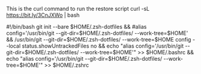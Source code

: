 
This is the curl command to run the restore script
curl -sL https://bit.ly/3CnJXWo | bash

#!/bin/bash
git init --bare $HOME/.zsh-dotfiles &&
#alias config='/usr/bin/git --git-dir=$HOME/.zsh-dotfiles/ --work-tree=$HOME' &&
/usr/bin/git --git-dir=$HOME/.zsh-dotfiles/ --work-tree=$HOME config --local status.showUntrackedFiles no &&
echo "alias config='/usr/bin/git --git-dir=$HOME/.zsh-dotfiles/ --work-tree=$HOME'" >> $HOME/.bashrc &&
echo "alias config='/usr/bin/git --git-dir=$HOME/.zsh-dotfiles/ --work-tree=$HOME'" >> $HOME/.zshrc
